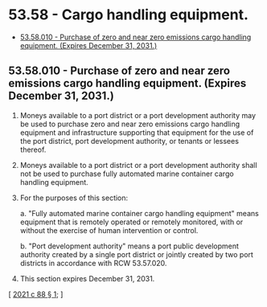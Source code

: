 # 53.58 - Cargo handling equipment.
* [53.58.010 - Purchase of zero and near zero emissions cargo handling equipment. (Expires December 31, 2031.)](#5358010---purchase-of-zero-and-near-zero-emissions-cargo-handling-equipment-expires-december-31-2031)
## 53.58.010 - Purchase of zero and near zero emissions cargo handling equipment. (Expires December 31, 2031.)
1. Moneys available to a port district or a port development authority may be used to purchase zero and near zero emissions cargo handling equipment and infrastructure supporting that equipment for the use of the port district, port development authority, or tenants or lessees thereof.

2. Moneys available to a port district or a port development authority shall not be used to purchase fully automated marine container cargo handling equipment.

3. For the purposes of this section:

    a. "Fully automated marine container cargo handling equipment" means equipment that is remotely operated or remotely monitored, with or without the exercise of human intervention or control.

    b. "Port development authority" means a port public development authority created by a single port district or jointly created by two port districts in accordance with RCW 53.57.020.

4. This section expires December 31, 2031.

\[ [2021 c 88 § 1](http://lawfilesext.leg.wa.gov/biennium/2021-22/Pdf/Bills/Session%20Laws/Senate/5026.SL.pdf?cite=2021%20c%2088%20§%201); \]

